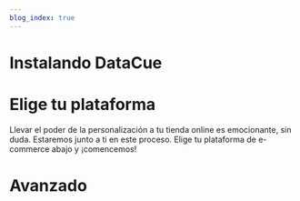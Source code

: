```yaml
---
blog_index: true
---
```


# Instalando DataCue

# Elige tu plataforma

Llevar el poder de la personalización a tu tienda online es emocionante, sin duda. Estaremos junto a ti en este proceso. Elige tu plataforma de e-commerce abajo y ¡comencemos! 

<ArticleIndex lang="es" type="install" fmfilter="platform" />

# Avanzado

<ArticleIndex lang="es" type="install" fmfilter="advanced" />
